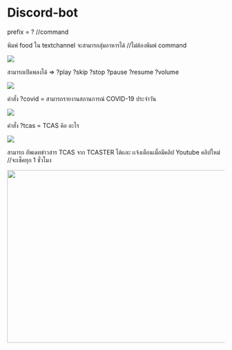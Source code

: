 # Discord-bot

prefix = ? //command


พิมพ์ food ใน textchannel จะสามารถสุ่มอาหารได้ //ไม่ต้องพิมพ์ command

<img src="https://cdn.discordapp.com/attachments/928273696588726312/930120121744252928/food.png"></a> 

สามารถเปิดพลงได้ => ?play 
                  ?skip
                  ?stop
                  ?pause
                  ?resume
                  ?volume

<img src="https://cdn.discordapp.com/attachments/928273696588726312/930120128429965322/MUSIC.png"></a> 

คำสั่ง ?covid = สามารถรายงานสถานการณ์ COVID-19 ประจำวัน

<img src="https://cdn.discordapp.com/attachments/928273696588726312/930120110121816164/covid.png"></a> 

คำสั่ง ?tcas = TCAS คิอ อะไร

<img src="https://cdn.discordapp.com/attachments/928273696588726312/930120094116352060/tcas.png"></a> 


สามารถ อัพเดทข่าวสาร TCAS จาก TCASTER ได้เเละ เเจ้งเตือนเมื่อมีคลิป Youtube คลิปใหม่ //จะเช็คทุก 1 ชั่วโมง

<img  height="400" width="550" src="https://cdn.discordapp.com/attachments/928273696588726312/930120101972299786/Screenshot_2022-01-10_222159.png"></a> 
